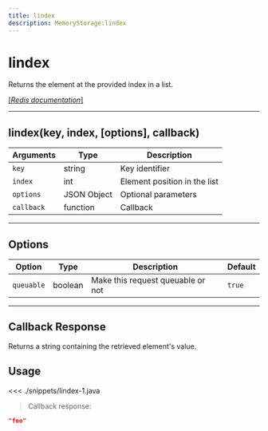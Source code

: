 ```yaml
---
title: lindex
description: MemoryStorage:lindex
---
```


# lindex

Returns the element at the provided index in a list.

[[_Redis documentation_]](https://redis.io/commands/lindex)

---

## lindex(key, index, [options], callback)

| Arguments  | Type        | Description                  |
| ---------- | ----------- | ---------------------------- |
| `key`      | string      | Key identifier               |
| `index`    | int         | Element position in the list |
| `options`  | JSON Object | Optional parameters          |
| `callback` | function    | Callback                     |

---

## Options

| Option     | Type    | Description                       | Default |
| ---------- | ------- | --------------------------------- | ------- |
| `queuable` | boolean | Make this request queuable or not | `true`  |

---

## Callback Response

Returns a string containing the retrieved element's value.

## Usage

<<< ./snippets/lindex-1.java

> Callback response:

```json
"foo"
```
